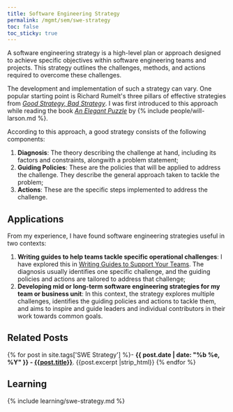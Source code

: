 ```yaml
---
title: Software Engineering Strategy
permalink: /mgmt/sem/swe-strategy
toc: false
toc_sticky: true
---
```


A software engineering strategy is a high-level plan or approach designed to achieve specific objectives within software engineering teams and projects. This strategy outlines the challenges, methods, and actions required to overcome these challenges.

The development and implementation of such a strategy can vary. One popular starting point is Richard Rumelt's three pillars of effective strategies from *[Good Strategy, Bad Strategy](https://www.goodreads.com/book/show/11721966-good-strategy-bad-strategy)*. I was first introduced to this approach while reading the book *[An Elegant Puzzle](/book/an-elegant-puzzle)* by {% include people/will-larson.md %}.

According to this approach, a good strategy consists of the following components:

1. **Diagnosis**: The theory describing the challenge at hand, including its factors and constraints, alongwith a problem statement;
2. **Guiding Policies**: These are the policies that will be applied to address the challenge. They describe the general approach taken to tackle the problem;
3. **Actions**: These are the specific steps implemented to address the challenge.

## Applications

From my experience, I have found software engineering strategies useful in two contexts:

1. **Writing guides to help teams tackle specific operational challenges**: I have explored this in [Writing Guides to Support Your Teams](/writing-guides). The diagnosis usually identifies one specific challenge, and the guiding policies and actions are tailored to address that challenge;
2. **Developing mid or long-term software engineering strategies for my team or business unit**: In this context, the strategy explores multiple challenges, identifies the guiding policies and actions to tackle them, and aims to inspire and guide leaders and individual contributors in their work towards common goals.

## Related Posts

{% for post in site.tags['SWE Strategy'] %}- <b>{{ post.date | date: "%b %e, %Y" }} - <a href="{{ site.baseurl }}{{ post.url }}">{{post.title}}</a></b>. {{post.excerpt |strip_html}}
{% endfor %}

## Learning

{% include learning/swe-strategy.md %}